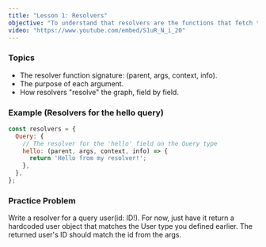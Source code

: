 ```yaml
---
title: "Lesson 1: Resolvers"
objective: "To understand that resolvers are the functions that fetch the data for each field in your schema."
video: "https://www.youtube.com/embed/S1uR_N_i_20"
---
```


### Topics

- The resolver function signature: (parent, args, context, info).
- The purpose of each argument.
- How resolvers "resolve" the graph, field by field.

### Example (Resolvers for the hello query)

```javascript
const resolvers = {
  Query: {
    // The resolver for the 'hello' field on the Query type
    hello: (parent, args, context, info) => {
      return 'Hello from my resolver!';
    },
  },
};
```

### Practice Problem

Write a resolver for a query user(id: ID!). For now, just have it return a hardcoded user object that matches the User type you defined earlier. The returned user's ID should match the id from the args.

